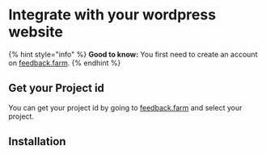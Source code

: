 # Integrate with your wordpress website

{% hint style="info" %}
**Good to know:** You first need to create an account on [feedback.farm](https://feedback.farm).
{% endhint %}

## Get your Project id

You can get your project id by going to [feedback.farm](https://feedback.farm) and select your project.

## Installation


